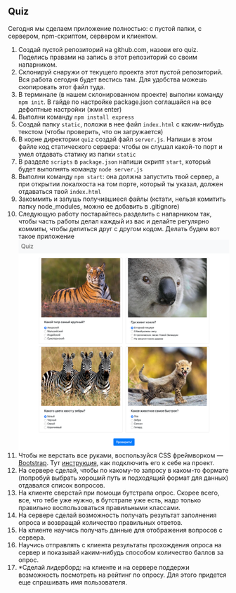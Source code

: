 ## Quiz

Сегодня мы сделаем приложение полностью: с пустой папки, с сервером, npm-скриптом, сервером и клиентом.

1. Создай пустой репозиторий на github.com, назови его quiz.
 Поделись правами на запись в этот репозиторий со своим напарником.
2. Склонируй снаружи от текущего проекта этот пустой репозиторий. Вся работа сегодня будет вестись там. 
Для удобства можешь скопировать этот файл туда.
3. В терминале (в нашем склонированном проекте) выполни команду `npm init`. В гайде по настройке package.json
 соглашайся на все дефолтные настройки (жми enter)
4. Выполни команду `npm install express`
5. Создай папку `static`, положи в нее файл `index.html` c каким-нибудь текстом (чтобы проверить, что он загружается)
6. В корне директории `quiz` создай файл `server.js`. Напиши в этом файле код статического сервера: чтобы он слушал
какой-то порт и умел отдавать статику из папки `static`
7. В разделе `scripts` в `package.json` напиши скрипт `start`, который будет выполнять команду `node server.js`
8. Выполни команду `npm start`: она должна запустить твой сервер, а при открытии локалхоста на том порте, который ты
указал, должен отдаваться твой `index.html`
9. Закоммить и запушь получившиеся файлы (кстати, нельзя комитить папку node_modules, можно ее добавить в .gitignore)
10. Следующую работу постарайтесь разделить с напарником так, чтобы часть работы делал каждый из вас 
и делайте регулярно коммиты, чтобы делиться друг с другом кодом. Делать будем вот такое приложение ![](quiz.png)
11. Чтобы не верстать все руками, воспользуйся CSS фреймворком — [Bootstrap](https://getbootstrap.com/).
Тут [инструкция](https://getbootstrap.com/docs/4.4/getting-started/introduction/#starter-template),
 как подключить его к себе на проект.
12. На сервере сделай, чтобы по какому-то запросу в каком-то формате (попробуй выбрать хороший путь и 
подходящий формат для данных) отдавался список вопросов.
13. На клиенте сверстай при помощи бутстрапа опрос. Скорее всего, все, что тебе уже нужно, в бутстрапе уже есть,
 надо только правильно воспользоваться правильными классами.
14. На сервере сделай возможность получать результат заполнения опроса и возвращай количество правильных ответов.
15. На клиенте научись получать данные для отображения вопросов с сервера.
16. Научись отправлять с клиента результаты прохождения опроса на сервер и показывай каким-нибудь способом
 количество баллов за опрос. 
17. *Сделай лидерборд: на клиенте и на сервере поддержи возможность посмотреть на рейтинг по опросу.
 Для этого придется еще спрашивать имя пользователя. 